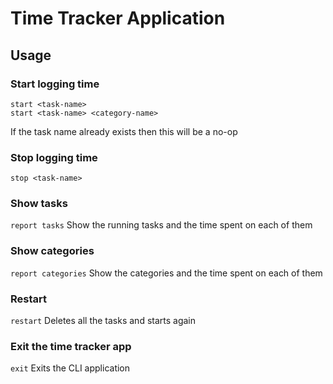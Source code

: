 # Time Tracker Application

## Usage
### Start logging time
`start <task-name>` <br>
`start <task-name> <category-name>`

If the task name already exists then this will be a no-op

### Stop logging time
`stop <task-name>`

### Show tasks
`report tasks`
Show the running tasks and the time spent on each of them

### Show categories
`report categories`
Show the categories and the time spent on each of them

### Restart
`restart`
Deletes all the tasks and starts again

### Exit the time tracker app
`exit`
Exits the CLI application

